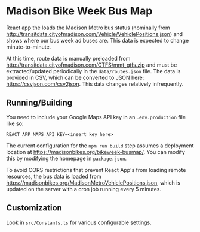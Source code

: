 # Madison Bike Week Bus Map

React app the loads the Madison Metro bus status (nominally
from http://transitdata.cityofmadison.com/Vehicle/VehiclePositions.json) and shows where our bus week ad buses are. This data is expected to change minute-to-minute.

At this time, route data is manually preloaded from http://transitdata.cityofmadison.com/GTFS/mmt_gtfs.zip and must be extracted/updated periodically in the `data/routes.json` file. The data is provided in CSV, which can be converted to JSON here: https://csvjson.com/csv2json. This data changes relatively infrequently.

## Running/Building

You need to include your Google Maps API key in an `.env.production` file like so:

```
REACT_APP_MAPS_API_KEY=<insert key here>
```

The current configuration for the `npm run build` step assumes a deployment location
at https://madisonbikes.org/bikeweek-busmap/. You can modify this by modifying the homepage in `package.json`.

To avoid CORS restrictions that prevent React App's from loading remote resources, the bus data is loaded
from https://madisonbikes.org/MadisonMetroVehiclePositions.json, which is updated on the server with a cron job running
every 5 minutes.

## Customization

Look in `src/Constants.ts` for various configurable settings.
